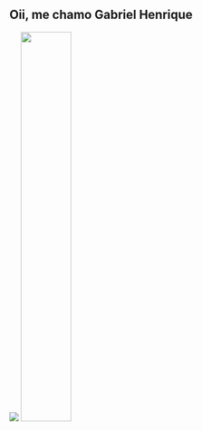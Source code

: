 ## Oii, me chamo Gabriel Henrique 

<div>
  <img widtht="42%" src="https://github-readme-stats.vercel.app/api?username=bordinn&show_icons=true&theme=dark"/>
  <img width="42%" src="https://github-readme-stats.vercel.app/api?username=bordinn&show_icons=true"/>                  
       </div>
